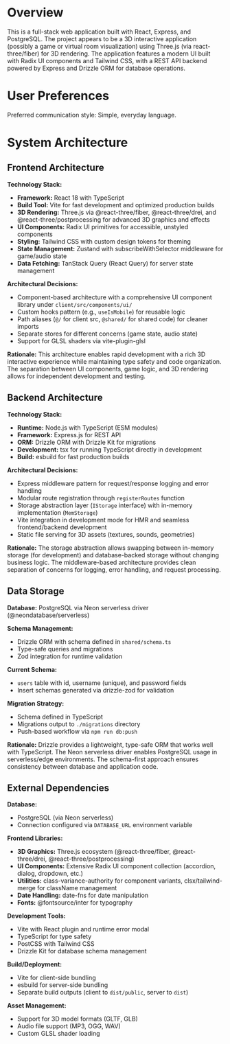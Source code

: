 # Overview

This is a full-stack web application built with React, Express, and PostgreSQL. The project appears to be a 3D interactive application (possibly a game or virtual room visualization) using Three.js (via react-three/fiber) for 3D rendering. The application features a modern UI built with Radix UI components and Tailwind CSS, with a REST API backend powered by Express and Drizzle ORM for database operations.

# User Preferences

Preferred communication style: Simple, everyday language.

# System Architecture

## Frontend Architecture

**Technology Stack:**
- **Framework:** React 18 with TypeScript
- **Build Tool:** Vite for fast development and optimized production builds
- **3D Rendering:** Three.js via @react-three/fiber, @react-three/drei, and @react-three/postprocessing for advanced 3D graphics and effects
- **UI Components:** Radix UI primitives for accessible, unstyled components
- **Styling:** Tailwind CSS with custom design tokens for theming
- **State Management:** Zustand with subscribeWithSelector middleware for game/audio state
- **Data Fetching:** TanStack Query (React Query) for server state management

**Architectural Decisions:**
- Component-based architecture with a comprehensive UI component library under `client/src/components/ui/`
- Custom hooks pattern (e.g., `useIsMobile`) for reusable logic
- Path aliases (`@/` for client src, `@shared/` for shared code) for cleaner imports
- Separate stores for different concerns (game state, audio state)
- Support for GLSL shaders via vite-plugin-glsl

**Rationale:** This architecture enables rapid development with a rich 3D interactive experience while maintaining type safety and code organization. The separation between UI components, game logic, and 3D rendering allows for independent development and testing.

## Backend Architecture

**Technology Stack:**
- **Runtime:** Node.js with TypeScript (ESM modules)
- **Framework:** Express.js for REST API
- **ORM:** Drizzle ORM with Drizzle Kit for migrations
- **Development:** tsx for running TypeScript directly in development
- **Build:** esbuild for fast production builds

**Architectural Decisions:**
- Express middleware pattern for request/response logging and error handling
- Modular route registration through `registerRoutes` function
- Storage abstraction layer (`IStorage` interface) with in-memory implementation (`MemStorage`)
- Vite integration in development mode for HMR and seamless frontend/backend development
- Static file serving for 3D assets (textures, sounds, geometries)

**Rationale:** The storage abstraction allows swapping between in-memory storage (for development) and database-backed storage without changing business logic. The middleware-based architecture provides clean separation of concerns for logging, error handling, and request processing.

## Data Storage

**Database:** PostgreSQL via Neon serverless driver (@neondatabase/serverless)

**Schema Management:**
- Drizzle ORM with schema defined in `shared/schema.ts`
- Type-safe queries and migrations
- Zod integration for runtime validation

**Current Schema:**
- `users` table with id, username (unique), and password fields
- Insert schemas generated via drizzle-zod for validation

**Migration Strategy:**
- Schema defined in TypeScript
- Migrations output to `./migrations` directory
- Push-based workflow via `npm run db:push`

**Rationale:** Drizzle provides a lightweight, type-safe ORM that works well with TypeScript. The Neon serverless driver enables PostgreSQL usage in serverless/edge environments. The schema-first approach ensures consistency between database and application code.

## External Dependencies

**Database:**
- PostgreSQL (via Neon serverless)
- Connection configured via `DATABASE_URL` environment variable

**Frontend Libraries:**
- **3D Graphics:** Three.js ecosystem (@react-three/fiber, @react-three/drei, @react-three/postprocessing)
- **UI Components:** Extensive Radix UI component collection (accordion, dialog, dropdown, etc.)
- **Utilities:** class-variance-authority for component variants, clsx/tailwind-merge for className management
- **Date Handling:** date-fns for date manipulation
- **Fonts:** @fontsource/inter for typography

**Development Tools:**
- Vite with React plugin and runtime error modal
- TypeScript for type safety
- PostCSS with Tailwind CSS
- Drizzle Kit for database schema management

**Build/Deployment:**
- Vite for client-side bundling
- esbuild for server-side bundling
- Separate build outputs (client to `dist/public`, server to `dist`)

**Asset Management:**
- Support for 3D model formats (GLTF, GLB)
- Audio file support (MP3, OGG, WAV)
- Custom GLSL shader loading